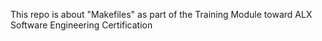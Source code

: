 This repo is about "Makefiles" as part of the Training Module toward ALX Software Engineering Certification 
